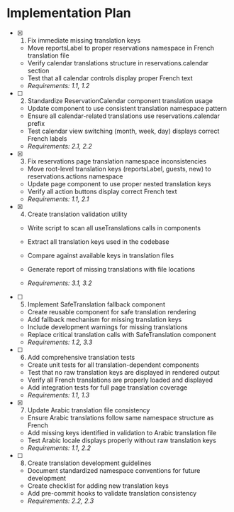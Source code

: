 # Implementation Plan

- [x] 1. Fix immediate missing translation keys

  - Move reportsLabel to proper reservations namespace in French translation file
  - Verify calendar translations structure in reservations.calendar section
  - Test that all calendar controls display proper French text
  - _Requirements: 1.1, 1.2_

- [ ] 2. Standardize ReservationCalendar component translation usage

  - Update component to use consistent translation namespace pattern
  - Ensure all calendar-related translations use reservations.calendar prefix
  - Test calendar view switching (month, week, day) displays correct French labels
  - _Requirements: 2.1, 2.2_

- [x] 3. Fix reservations page translation namespace inconsistencies

  - Move root-level translation keys (reportsLabel, guests, new) to reservations.actions namespace
  - Update page component to use proper nested translation keys
  - Verify all action buttons display correct French text
  - _Requirements: 1.1, 2.1_

- [x] 4. Create translation validation utility

  - Write script to scan all useTranslations calls in components

  - Extract all translation keys used in the codebase
  - Compare against available keys in translation files
  - Generate report of missing translations with file locations
  - _Requirements: 3.1, 3.2_

- [ ] 5. Implement SafeTranslation fallback component

  - Create reusable component for safe translation rendering
  - Add fallback mechanism for missing translation keys
  - Include development warnings for missing translations
  - Replace critical translation calls with SafeTranslation component
  - _Requirements: 1.2, 3.3_

- [ ] 6. Add comprehensive translation tests

  - Create unit tests for all translation-dependent components
  - Test that no raw translation keys are displayed in rendered output
  - Verify all French translations are properly loaded and displayed
  - Add integration tests for full page translation coverage
  - _Requirements: 1.1, 1.3_

- [x] 7. Update Arabic translation file consistency

  - Ensure Arabic translations follow same namespace structure as French
  - Add missing keys identified in validation to Arabic translation file
  - Test Arabic locale displays properly without raw translation keys
  - _Requirements: 1.1, 2.2_

- [ ] 8. Create translation development guidelines
  - Document standardized namespace conventions for future development
  - Create checklist for adding new translation keys
  - Add pre-commit hooks to validate translation consistency
  - _Requirements: 2.2, 2.3_

